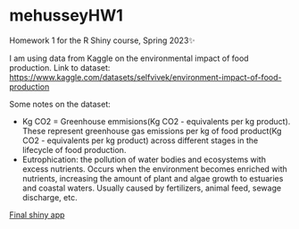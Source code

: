 # mehusseyHW1
Homework 1 for the R Shiny course, Spring 2023✨

I am using data from Kaggle on the environmental impact of food production. Link to dataset: https://www.kaggle.com/datasets/selfvivek/environment-impact-of-food-production

Some notes on the dataset: 
- Kg CO2 = Greenhouse emmisions(Kg CO2 - equivalents per kg product). These represent greenhouse gas emissions per kg of food product(Kg CO2 - equivalents per kg product) across different stages in the lifecycle of food production.
- Eutrophication: the pollution of water bodies and ecosystems with excess nutrients. Occurs when the environment becomes enriched with nutrients, increasing the amount of plant and algae growth to estuaries and coastal waters. Usually caused by fertilizers, animal feed, sewage discharge, etc. 

[Final shiny app](https://mehussey.shinyapps.io/Homework1/)

